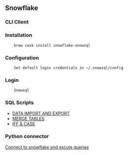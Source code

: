 ## Snowflake      

### CLI Client     

### Installation      

        brew cask install snowflake-snowsql     

### Configuration      

        Set default login credentials in ~/.snowsql/config    

### Login      

        Snowsql     

### SQL Scripts           

* [DATA IMPORT AND EXPORT](../scripts/snowflake/copy_into.sql)     
* [MERGE TABLES](../scripts/snowflake/merge.sql)   
* [IFF & CASE](../scripts/snowflake/iff_case.sql)      

### Python connector        

[Connect to snowflake and excute queries](../scripts/snowflake/connector.py)       
